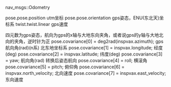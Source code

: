 nav_msgs::Odometry 

pose.pose.position                              utm坐标
pose.pose.orientation                           gps姿态，ENU(东北天)坐标系
twist.twist.linear                              gps速度


四元数为gps姿态，航向为gps的x轴与大地东向夹角，或者说gps的y轴与大地北向的夹角，逆时针为正
pose.covariance[0] = deg2rad(inspvax.azimuth);  gps航向角(rad)(n系) 北东地坐标系
pose.covariance[1] = inspvax.longitude;         经度(deg)
pose.covariance[2] = inspvax.latitude;          纬度(deg)
pose.covariance[3] = yaw;                       航向角(rad) 转换后姿态航向
pose.covariance[4] = roll;                      横滚角
pose.covariance[5] = pitch;                     俯仰角
pose.covariance[6] = inspvax.north_velocity;    北向速度
pose.covariance[7] = inspvax.east_velocity;     东向速度
